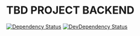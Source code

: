 # TBD PROJECT BACKEND

[![Dependency Status](https://david-dm.org/vikr01/tbd-project-name/status.svg?path=packages/backend)](https://david-dm.org/vikr01/tbd-project-name?path=packages/backend)
[![DevDependency Status](https://david-dm.org/vikr01/tbd-project-name/dev-status.svg?path=packages/backend)](https://david-dm.org/vikr01/tbd-project-name?path=packages/backend?type=dev)
